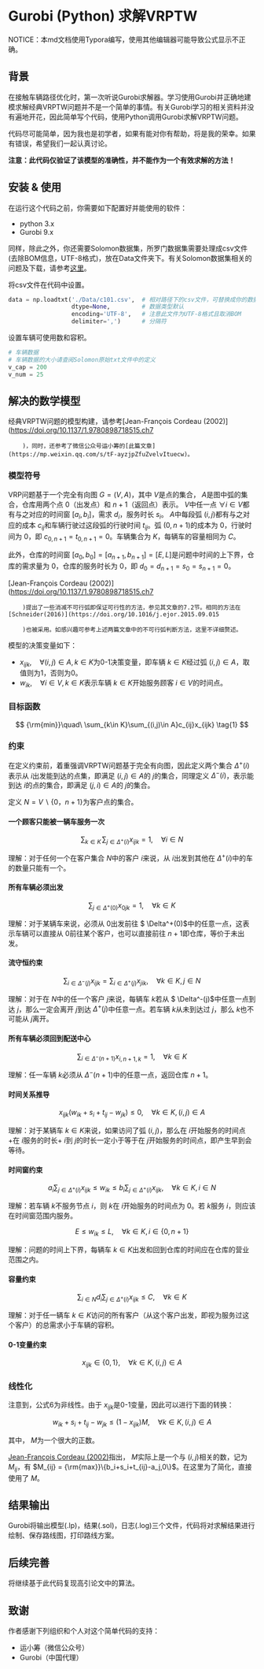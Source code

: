 
# Gurobi (Python) 求解VRPTW
NOTICE：本md文档使用Typora编写，使用其他编辑器可能导致公式显示不正确。

##  背景

在接触车辆路径优化时，第一次听说Gurobi求解器。学习使用Gurobi并正确地建模求解经典VRPTW问题并不是一个简单的事情。有关Gurobi学习的相关资料并没有遍地开花，因此简单写个代码，使用Python调用Gurobi求解VRPTW问题。

代码尽可能简单，因为我也是初学者，如果有能对你有帮助，将是我的荣幸。如果有错误，希望我们一起认真讨论。

**注意：此代码仅验证了该模型的准确性，并不能作为一个有效求解的方法！**

## 安装 & 使用

在运行这个代码之前，你需要如下配置好并能使用的软件：

- python 3.x
- Gurobi 9.x

同样，除此之外，你还需要Solomon数据集，所罗门数据集需要处理成csv文件(去除BOM信息，UTF-8格式)，放在Data文件夹下。有关Solomon数据集相关的问题及下载，请参考[这里](https://www.sintef.no/projectweb/top/vrptw/100-customers/)。

将csv文件在代码中设置。

```python
data = np.loadtxt('./Data/c101.csv',  # 相对路径下的csv文件，可替换成你的数据
                  dtype=None,         # 数据类型默认
                  encoding='UTF-8',   # 注意此文件为UTF-8格式且取消BOM
                  delimiter=',')      # 分隔符
```

设置车辆可使用数和容积。

```python
# 车辆数据
# 车辆数据的大小请查阅Solomon原始txt文件中的定义
v_cap = 200
v_num = 25
```



## 解决的数学模型

经典VRPTW问题的模型构建，请参考[Jean-François Cordeau (2002)](https://doi.org/10.1137/1.9780898718515.ch7
        
        )，同时，还参考了微信公众号运小筹的[此篇文章](https://mp.weixin.qq.com/s/tF-ayzjpZfuZvelvItuecw)。

### 模型符号

VRP问题基于一个完全有向图 $G=(V,A)$，其中 $V$是点的集合， $A$是图中弧的集合，仓库用两个点 $0$（出发点）和 $n+1$（返回点）表示。 $V$中任一点 $\forall i\in V$都有与之对应的时间窗 $[a_i,b_i]$，需求 $d_i$，服务时长 $s_i$。 $A$中每段弧 $(i,j)$都有与之对应的成本 $c_{ij}$和车辆行驶过这段弧的行驶时间 $t_{ij}$。弧 $(0,n+1)$的成本为 $0$，行驶时间为 $0$，即 $c_{0,n+1}=t_{0,n+1}=0$。车辆集合为 $K$，每辆车的容量相同为 $C$。

此外，仓库的时间窗 $[a_0,b_0]=[a_{n+1},b_{n+1}]=[E,L]$是问题中时间的上下界，仓库的需求量为 $0$，仓库的服务时长为 $0$，即 $d_0 = d_{n+1}=s_0=s_{n+1}=0$。

[Jean-François Cordeau (2002)](https://doi.org/10.1137/1.9780898718515.ch7
        
        )提出了一些消减不可行弧即保证可行性的方法，参见其文章的7.2节。相同的方法在[Schneider(2016)](https://doi.org/10.1016/j.ejor.2015.09.015
        
        )也被采用。如感兴趣可参考上述两篇文章中的不可行弧判断方法，这里不详细赘述。

模型的决策变量如下：

-  $x_{ijk},\quad \forall (i,j)\in A,k\in K$为0-1决策变量，即车辆 $k\in K$经过弧 $(i,j)\in A$，取值则为1，否则为0。
-  $w_{ik},\quad \forall i\in V,k\in K$表示车辆 $k\in K$开始服务顾客 $i\in V$的时间点。

### 目标函数

$$
{\rm{min}}\quad\ \sum_{k\in K}\sum_{(i,j)\in A}c_{ij}x_{ijk}
\tag{1}
$$

### 约束

在定义约束前，着重强调VRPTW问题基于完全有向图，因此定义两个集合 $\Delta^{+}(i)$表示从 $i$出发能到达的点集，即满足 $(i,j)\in A$的 $j$的集合，同理定义 $\Delta^{-}(i)$，表示能到达 $i$的点的集合，即满足 $(j,i)\in A$的 $j$的集合。

定义 $N = V \backslash \{0，n+1 \}$为客户点的集合。

#### 一个顾客只能被一辆车服务一次

$$
\sum_{k\in K}\,\sum_{j\in \Delta^{+}(i)}x_{ijk} = 1,\quad\forall i \in N
\tag{2}
$$

理解：对于任何一个在客户集合 $N$中的客户 $i$来说，从 $i$出发到其他在 $\Delta^+(i)$中的车的数量只能有一个。

#### 所有车辆必须出发

$$
\sum_{j\in \Delta^+(0)}x_{0jk}= 1,\quad \forall k \in K
\tag{3}
$$

理解：对于某辆车来说，必须从 $0$出发前往 $ \Delta^+(0)$中的任意一点，这表示车辆可以直接从 $0$前往某个客户，也可以直接前往 $n+1$即仓库，等价于未出发。

#### 流守恒约束

$$
\sum_{i\in \Delta^-(j)}x_{ijk} = \sum_{i\in \Delta^+(j)}x_{jik},\quad \forall k\in K ,\,j\in N
\tag{4}
$$

理解：对于在 $N$中的任一个客户 $j$来说，每辆车 $k$若从 $ \Delta^-(j)$中任意一点到达 $j$，那么一定会离开 $j$到达 $\Delta^+(j)$中任意一点。若车辆 $k$从未到达过 $j$，那么 $k$也不可能从 $j$离开。

#### 所有车辆必须回到配送中心

$$
\sum_{i\in \Delta^-(n+1)}x_{i,n+1,k}=1,\quad \forall k\in K
\tag{5}
$$

理解：任一车辆 $k$必须从 $\Delta^-(n+1)$中的任意一点，返回仓库 $n+1$。

#### 时间关系推导

$$
x_{ijk}(w_{ik}+s_i+t_{ij}-w_{jk}) \le 0,\quad\forall k\in K,\,(i,j)\in A
\tag{6}
$$

理解：对于某辆车 $k\in K$来说，如果访问了弧 $(i,j)$，那么在 $i$开始服务的时间点+在 $i$服务的时长+ $i$到 $j$的时长一定小于等于在 $j$开始服务的时间点，即产生早到会等待。

#### 时间窗约束

$$
a_i\sum_{j\in \Delta^+(i)}x_{ijk} \le w_{ik} \le b_i\sum_{j\in \Delta^+(i)}x_{ijk} ,\quad \forall k \in K,\,i\in N
\tag{7}
$$

理解：若车辆 $k$不服务节点 $i$，则 $k$在 $i$开始服务的时间点为 $0$。若 $k$服务 $i$，则应该在时间窗范围内服务。

$$
E\le w_{ik}\le L,\quad \forall k \in K ,\, i\in \{0,n+1\}
\tag{8}
$$

理解：问题的时间上下界，每辆车 $k\in K$出发和回到仓库的时间应在仓库的营业范围之内。

#### 容量约束

$$
\sum_{i\in N}d_i\sum_{j\in \Delta^+(i)}x_{ijk}\le C,\quad \forall k \in K
\tag{9}
$$

理解：对于任一辆车 $k\in K$访问的所有客户（从这个客户出发，即视为服务过这个客户）的总需求小于车辆的容积。

#### 0-1变量约束

$$
x_{ijk} \in \{0,1\},\quad \forall k\in K,\,(i,j)\in A
\tag{10}
$$

### 线性化

注意到，公式6为非线性。由于 $x_{ijk}$是0-1变量，因此可以进行下面的转换：

$$
w_{ik}+s_i+t_{ij}-w_{jk} \le (1-x_{ijk})M,\quad\forall k\in K,\,(i,j)\in A
\tag{6a}
$$

其中， $M$为一个很大的正数。

[Jean-François Cordeau (2002)](https://doi.org/10.1137/1.9780898718515.ch7)指出， $M$实际上是一个与 $(i,j)$相关的数，记为 $M_{ij}$，有 $M_{ij} = {\rm{max}}\{b_i+s_i+t_{ij}-a_j,0\}$。在这里为了简化，直接使用了 $M$。

## 结果输出

Gurobi将输出模型(.lp)，结果(.sol)，日志(.log)三个文件，代码将对求解结果进行绘制、保存路线图，打印路线方案。

## 后续完善
将继续基于此代码复现高引论文中的算法。

## 致谢

作者感谢下列组织和个人对这个简单代码的支持：

- 运小筹（微信公众号）
- Gurobi（中国代理）



